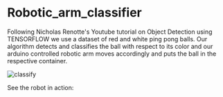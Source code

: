 # Robotic_arm_classifier
Following Nicholas Renotte's Youtube tutorial on Object Detection using TENSORFLOW we use a dataset of red and white ping pong balls. Our algorithm detects and classifies the ball with respect to its color and our arduino controlled robotic arm moves accordingly and puts the ball in the respective container.

![classify](https://user-images.githubusercontent.com/57687239/178120388-5e87071e-90ad-4d3e-a6f2-7cc0ec6de552.png)

See the robot in action:
